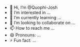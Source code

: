 - 👋 Hi, I’m @Quophi-Josh
- 👀 I’m interested in ...
- 🌱 I’m currently learning ...
- 💞️ I’m looking to collaborate on ...
- 📫 How to reach me ...
- 😄 Pronouns: ...
- ⚡ Fun fact: ...

<!---
Quophi-Josh/Quophi-Josh is a ✨ special ✨ repository because its `README.md` (this file) appears on your GitHub profile.
You can click the Preview link to take a look at your changes.
--->
